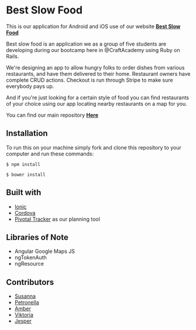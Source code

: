 # Best Slow Food

  This is our application for Android and iOS use of our website [**Best Slow Food**](https://slow-food-august.herokuapp.com/)

  Best slow food is an application we as a group of five students are developing during our bootcamp here in @CraftAcademy using Ruby on Rails.

  We're designing an app to allow hungry folks to order dishes from various restaurants, and have them delivered to their home. Restaurant owners have complete CRUD actions. Checkout is run through Stripe to make sure everybody pays up.

  And if you're just looking for a certain style of food you can find restaurants of your choice using our app locating nearby restaurants on a map for you.

  You can find our main repository [**Here**](https://github.com/CraftAcademy/sf-online-august)

## Installation

  To run this on your machine simply fork and clone this repository to your computer and run these commands:

  ```
  $ npm install
  ```
  ```
  $ bower install
  ```

## Built with

* [Ionic](https://ionic.io/)
* [Cordova](https://cordova.apache.org)
* [Pivotal Tracker](https://www.pivotaltracker.com/n/projects/1878955) as our planning tool

## Libraries of Note

* Angular Google Maps JS
* ngTokenAuth
* ngResource

## Contributors

* [Susanna](https://github.com/thesuss)
* [Petronella](https://github.com/PetronellaSimonsbacka)
* [Amber](https://github.com/AmberWilkie)
* [Viktoria](https://github.com/Blokkinen)
* [Jesper](https://github.com/JesperGreen)

